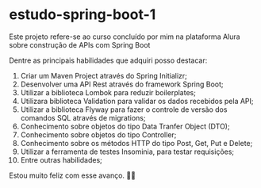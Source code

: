 # estudo-spring-boot-1

Este projeto refere-se ao curso concluído por mim na plataforma Alura sobre construção de APIs com Spring Boot

Dentre as principais habilidades que adquiri posso destacar:

1.	Criar um Maven Project através do Spring Initializr;
2.	Desenvolver uma API Rest através do framework Spring Boot;
3.	Utilizar a biblioteca Lombok para reduzir boilerplates;
4.	Utilizara biblioteca Validation para validar os dados recebidos pela API;
5.	Utilizar a biblioteca Flyway para fazer o controle de versão dos comandos SQL através de migrations;
6.	Conhecimento sobre objetos do tipo Data Tranfer Object (DTO);
7.	Conhecimento sobre objetos do tipo Controller;
8.	Conhecimento sobre os métodos HTTP do tipo Post, Get, Put e Delete;
9.	 Utilizar a ferramenta de testes Insominia, para testar requisições;
10.	Entre outras habilidades;

Estou muito feliz com esse avanço. 🙌🚀
